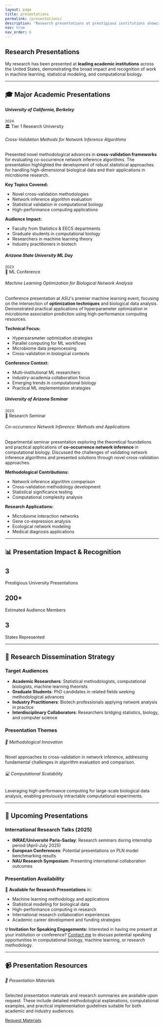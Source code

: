 ```yaml
---
layout: page
title: presentations
permalink: /presentations/
description: "Research presentations at prestigious institutions showcasing advances in machine learning and computational biology."
nav: true
nav_order: 6
---
```


## Research Presentations

My research has been presented at **leading academic institutions** across the United States, demonstrating the broad impact and recognition of work in machine learning, statistical modeling, and computational biology.

---

## 🎓 Major Academic Presentations

<div class="timeline">

  <div class="card mb-4 border-primary">
    <div class="card-header bg-primary text-white">
      <div class="row align-items-center">
        <div class="col">
          <h5 class="card-title mb-0">University of California, Berkeley</h5>
          <small>2024</small>
        </div>
        <div class="col-auto">
          <span class="badge badge-light">🏛️ Tier 1 Research University</span>
        </div>
      </div>
    </div>
    <div class="card-body">
      <h6>Cross-Validation Methods for Network Inference Algorithms</h6>
      <p>
        Presented novel methodological advances in <strong>cross-validation frameworks</strong> for evaluating co-occurrence network inference algorithms. 
        The presentation highlighted the development of robust statistical approaches for handling high-dimensional biological data and 
        their applications in microbiome research.
      </p>
      <div class="row">
        <div class="col-md-6">
          <strong>Key Topics Covered:</strong>
          <ul class="small">
            <li>Novel cross-validation methodologies</li>
            <li>Network inference algorithm evaluation</li>
            <li>Statistical validation in computational biology</li>
            <li>High-performance computing applications</li>
          </ul>
        </div>
        <div class="col-md-6">
          <strong>Audience Impact:</strong>
          <ul class="small">
            <li>Faculty from Statistics & EECS departments</li>
            <li>Graduate students in computational biology</li>
            <li>Researchers in machine learning theory</li>
            <li>Industry practitioners in biotech</li>
          </ul>
        </div>
      </div>
    </div>
  </div>

  <div class="card mb-4 border-success">
    <div class="card-header bg-success text-white">
      <div class="row align-items-center">
        <div class="col">
          <h5 class="card-title mb-0">Arizona State University ML Day</h5>
          <small>2023</small>
        </div>
        <div class="col-auto">
          <span class="badge badge-light">🤖 ML Conference</span>
        </div>
      </div>
    </div>
    <div class="card-body">
      <h6>Machine Learning Optimization for Biological Network Analysis</h6>
      <p>
        Conference presentation at ASU's premier machine learning event, focusing on the intersection of 
        <strong>optimization techniques</strong> and biological data analysis. Demonstrated practical applications 
        of hyperparameter optimization in microbiome association prediction using high-performance computing resources.
      </p>
      <div class="row">
        <div class="col-md-6">
          <strong>Technical Focus:</strong>
          <ul class="small">
            <li>Hyperparameter optimization strategies</li>
            <li>Parallel computing for ML workflows</li>
            <li>Microbiome data preprocessing</li>
            <li>Cross-validation in biological contexts</li>
          </ul>
        </div>
        <div class="col-md-6">
          <strong>Conference Context:</strong>
          <ul class="small">
            <li>Multi-institutional ML researchers</li>
            <li>Industry-academia collaboration focus</li>
            <li>Emerging trends in computational biology</li>
            <li>Practical ML implementation strategies</li>
          </ul>
        </div>
      </div>
    </div>
  </div>

  <div class="card mb-4 border-info">
    <div class="card-header bg-info text-white">
      <div class="row align-items-center">
        <div class="col">
          <h5 class="card-title mb-0">University of Arizona Seminar</h5>
          <small>2023</small>
        </div>
        <div class="col-auto">
          <span class="badge badge-light">🔬 Research Seminar</span>
        </div>
      </div>
    </div>
    <div class="card-body">
      <h6>Co-occurrence Network Inference: Methods and Applications</h6>
      <p>
        Departmental seminar presentation exploring the theoretical foundations and practical applications of 
        <strong>co-occurrence network inference</strong> in computational biology. Discussed the challenges of 
        validating network inference algorithms and presented solutions through novel cross-validation approaches.
      </p>
      <div class="row">
        <div class="col-md-6">
          <strong>Methodological Contributions:</strong>
          <ul class="small">
            <li>Network inference algorithm comparison</li>
            <li>Cross-validation methodology development</li>
            <li>Statistical significance testing</li>
            <li>Computational complexity analysis</li>
          </ul>
        </div>
        <div class="col-md-6">
          <strong>Research Applications:</strong>
          <ul class="small">
            <li>Microbiome interaction networks</li>
            <li>Gene co-expression analysis</li>
            <li>Ecological network modeling</li>
            <li>Medical diagnosis applications</li>
          </ul>
        </div>
      </div>
    </div>
  </div>

</div>

---

## 📊 Presentation Impact & Recognition

<div class="row">
  <div class="col-md-4">
    <div class="card text-center border-primary">
      <div class="card-body">
        <h2 class="text-primary">3</h2>
        <p class="card-text">Prestigious University Presentations</p>
      </div>
    </div>
  </div>
  <div class="col-md-4">
    <div class="card text-center border-success">
      <div class="card-body">
        <h2 class="text-success">200+</h2>
        <p class="card-text">Estimated Audience Members</p>
      </div>
    </div>
  </div>
  <div class="col-md-4">
    <div class="card text-center border-info">
      <div class="card-body">
        <h2 class="text-info">3</h2>
        <p class="card-text">States Represented</p>
      </div>
    </div>
  </div>
</div>

---

## 🎯 Research Dissemination Strategy

### **Target Audiences**
- **Academic Researchers**: Statistical methodologists, computational biologists, machine learning theorists
- **Graduate Students**: PhD candidates in related fields seeking methodological advances
- **Industry Practitioners**: Biotech professionals applying network analysis in practice
- **Interdisciplinary Collaborators**: Researchers bridging statistics, biology, and computer science

### **Presentation Themes**
<div class="row">
  <div class="col-md-6">
    <div class="card">
      <div class="card-header">
        <h6>🔬 Methodological Innovation</h6>
      </div>
      <div class="card-body">
        <p class="small">
          Novel approaches to cross-validation in network inference, addressing fundamental challenges 
          in algorithm evaluation and comparison.
        </p>
      </div>
    </div>
  </div>
  <div class="col-md-6">
    <div class="card">
      <div class="card-header">
        <h6>💻 Computational Scalability</h6>
      </div>
      <div class="card-body">
        <p class="small">
          Leveraging high-performance computing for large-scale biological data analysis, 
          enabling previously intractable computational experiments.
        </p>
      </div>
    </div>
  </div>
</div>

---

## 📅 Upcoming Presentations

### **International Research Talks (2025)**
- **INRAE/Université Paris-Saclay**: Research seminars during internship period (April-July 2025)
- **European Conferences**: Potential presentations on PLN model benchmarking results
- **NAU Research Symposium**: Presenting international collaboration outcomes

### **Presentation Availability**
🎤 **Available for Research Presentations** in:
- Machine learning methodology and applications
- Statistical modeling for biological data
- High-performance computing in research
- International research collaboration experiences
- Academic career development and funding strategies

<div class="alert alert-success mt-4" role="alert">
  <strong>💡 Invitation for Speaking Engagements:</strong> Interested in having me present at your institution or conference? 
  <a href="mailto:da2343@nau.edu">Contact me</a> to discuss potential speaking opportunities in computational biology, machine learning, or research methodology.
</div>

---

## 📹 Presentation Resources

<div class="card">
  <div class="card-header">
    <h6>🎥 Presentation Materials</h6>
  </div>
  <div class="card-body">
    <p>
      Selected presentation materials and research summaries are available upon request. 
      These include detailed methodological explanations, computational examples, and 
      practical implementation guidelines suitable for both academic and industry audiences.
    </p>
    <a href="mailto:da2343@nau.edu?subject=Request for Presentation Materials" class="btn btn-outline-primary btn-sm">
      Request Materials
    </a>
  </div>
</div>